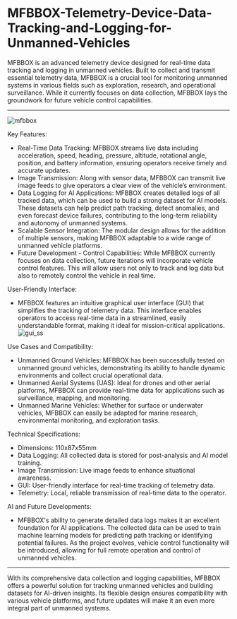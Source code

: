 # MFBBOX-Telemetry-Device-Data-Tracking-and-Logging-for-Unmanned-Vehicles

MFBBOX is an advanced telemetry device designed for real-time data tracking and logging in unmanned vehicles. Built to collect and transmit essential telemetry data, MFBBOX is a crucial tool for monitoring unmanned systems in various fields such as exploration, research, and operational surveillance. While it currently focuses on data collection, MFBBOX lays the groundwork for future vehicle control capabilities.
******************************************************************************************************************************************************************************************
![mfbbox](https://github.com/user-attachments/assets/1b25c3ad-2010-4cf6-9361-cd9a5682f063)

Key Features:
  - Real-Time Data Tracking: MFBBOX streams live data including acceleration, speed, heading, pressure, altitude, rotational angle, position, and battery information, ensuring operators
    receive timely and accurate updates.
  - Image Transmission: Along with sensor data, MFBBOX can transmit live image feeds to give operators a clear view of the vehicle’s environment.
  - Data Logging for AI Applications: MFBBOX creates detailed logs of all tracked data, which can be used to build a strong dataset for AI models. These datasets can help predict path
    tracking, detect anomalies, and even forecast device failures, contributing to the long-term reliability and autonomy of unmanned systems.
  - Scalable Sensor Integration: The modular design allows for the addition of multiple sensors, making MFBBOX adaptable to a wide range of unmanned vehicle platforms.
  - Future Development - Control Capabilities: While MFBBOX currently focuses on data collection, future iterations will incorporate vehicle control features. This will allow users not
    only to track and log data but also to remotely control the vehicle in real time.

User-Friendly Interface:
  - MFBBOX features an intuitive graphical user interface (GUI) that simplifies the tracking of telemetry data. This interface enables operators to access real-time data in a
    streamlined,  easily understandable format, making it ideal for mission-critical applications.
    ![gui_ss](https://github.com/user-attachments/assets/efa57bb6-1f3d-41e3-ab20-3260028f6ae7)

Use Cases and Compatibility:
  - Unmanned Ground Vehicles: MFBBOX has been successfully tested on unmanned ground vehicles, demonstrating its ability to handle dynamic environments and collect crucial operational
    data.
  - Unmanned Aerial Systems (UAS): Ideal for drones and other aerial platforms, MFBBOX can provide real-time data for applications such as surveillance, mapping, and monitoring.
  - Unmanned Marine Vehicles: Whether for surface or underwater vehicles, MFBBOX can easily be adapted for marine research, environmental monitoring, and exploration tasks.

Technical Specifications:
  - Dimensions: 110x87x55mm
  - Data Logging: All collected data is stored for post-analysis and AI model training.
  - Image Transmission: Live image feeds to enhance situational awareness.
  - GUI: User-friendly interface for real-time tracking of telemetry data.
  - Telemetry: Local, reliable transmission of real-time data to the operator.

AI and Future Developments:
  - MFBBOX's ability to generate detailed data logs makes it an excellent foundation for AI applications. The collected data can be used to train machine learning models for predicting
    path tracking or identifying potential failures. As the project evolves, vehicle control functionality will be introduced, allowing for full remote operation and control of unmanned
    vehicles.
*****************************************************************************************************************************************************************************************
With its comprehensive data collection and logging capabilities, MFBBOX offers a powerful solution for tracking unmanned vehicles and building datasets for AI-driven insights. Its flexible design ensures compatibility with various vehicle platforms, and future updates will make it an even more integral part of unmanned systems.
